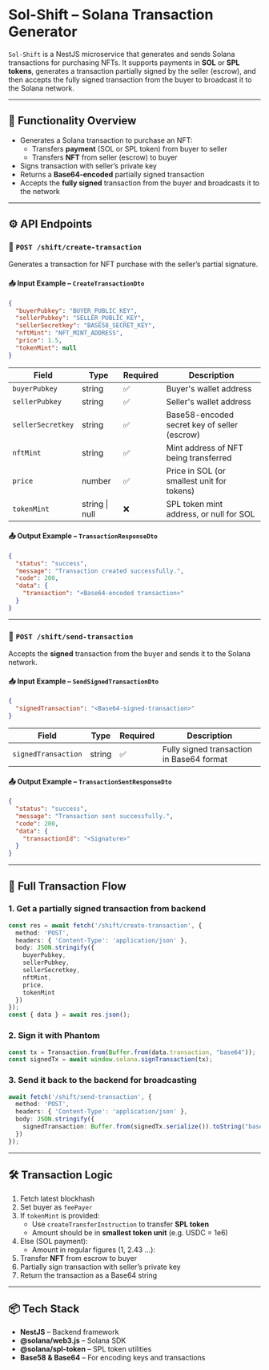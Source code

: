 # Sol-Shift – Solana Transaction Generator

`Sol-Shift` is a NestJS microservice that generates and sends Solana transactions for purchasing NFTs. It supports payments in **SOL** or **SPL tokens**, generates a transaction partially signed by the seller (escrow), and then accepts the fully signed transaction from the buyer to broadcast it to the Solana network.

---

## 🧩 Functionality Overview

- Generates a Solana transaction to purchase an NFT:
  - Transfers **payment** (SOL or SPL token) from buyer to seller
  - Transfers **NFT** from seller (escrow) to buyer
- Signs transaction with seller’s private key
- Returns a **Base64-encoded** partially signed transaction
- Accepts the **fully signed** transaction from the buyer and broadcasts it to the network

---

## ⚙️ API Endpoints

### 📌 `POST /shift/create-transaction`

Generates a transaction for NFT purchase with the seller’s partial signature.

#### 📥 Input Example – `CreateTransactionDto`

```json
{
  "buyerPubkey": "BUYER_PUBLIC_KEY",
  "sellerPubkey": "SELLER_PUBLIC_KEY",
  "sellerSecretkey": "BASE58_SECRET_KEY",
  "nftMint": "NFT_MINT_ADDRESS",
  "price": 1.5,
  "tokenMint": null
}
```

| Field             | Type           | Required | Description                                 |
|------------------|----------------|----------|---------------------------------------------|
| `buyerPubkey`     | string         | ✅        | Buyer's wallet address                      |
| `sellerPubkey`    | string         | ✅        | Seller's wallet address                     |
| `sellerSecretkey` | string         | ✅        | Base58-encoded secret key of seller (escrow)|
| `nftMint`         | string         | ✅        | Mint address of NFT being transferred       |
| `price`           | number         | ✅        | Price in SOL (or smallest unit for tokens)  |
| `tokenMint`       | string \| null | ❌        | SPL token mint address, or null for SOL     |

#### 📤 Output Example – `TransactionResponseDto`

```json
{
  "status": "success",
  "message": "Transaction created successfully.",
  "code": 200,
  "data": {
    "transaction": "<Base64-encoded transaction>"
  }
}
```

---

### 📌 `POST /shift/send-transaction`

Accepts the **signed** transaction from the buyer and sends it to the Solana network.

#### 📥 Input Example – `SendSignedTransactionDto`

```json
{
  "signedTransaction": "<Base64-signed-transaction>"
}
```

| Field               | Type   | Required | Description                                  |
|--------------------|--------|----------|----------------------------------------------|
| `signedTransaction` | string | ✅        | Fully signed transaction in Base64 format    |

#### 📤 Output Example – `TransactionSentResponseDto`

```json
{
  "status": "success",
  "message": "Transaction sent successfully.",
  "code": 200,
  "data": {
    "transactionId": "<Signature>"
  }
}
```

---

## 🔁 Full Transaction Flow

### 1. Get a partially signed transaction from backend

```ts
const res = await fetch('/shift/create-transaction', {
  method: 'POST',
  headers: { 'Content-Type': 'application/json' },
  body: JSON.stringify({
    buyerPubkey,
    sellerPubkey,
    sellerSecretkey,
    nftMint,
    price,
    tokenMint
  })
});
const { data } = await res.json();
```

### 2. Sign it with Phantom

```ts
const tx = Transaction.from(Buffer.from(data.transaction, "base64"));
const signedTx = await window.solana.signTransaction(tx);
```

### 3. Send it back to the backend for broadcasting

```ts
await fetch('/shift/send-transaction', {
  method: 'POST',
  headers: { 'Content-Type': 'application/json' },
  body: JSON.stringify({
    signedTransaction: Buffer.from(signedTx.serialize()).toString("base64")
  })
});
```

---

## 🛠 Transaction Logic

1. Fetch latest blockhash
2. Set buyer as `feePayer`
3. If `tokenMint` is provided:
   - Use `createTransferInstruction` to transfer **SPL token**
   - Amount should be in **smallest token unit** (e.g. USDC = 1e6)
4. Else (SOL payment):
   - Amount in regular figures (1, 2.43 ...):
5. Transfer **NFT** from escrow to buyer
6. Partially sign transaction with seller’s private key
7. Return the transaction as a Base64 string

---

## 📦 Tech Stack

- **NestJS** – Backend framework
- **@solana/web3.js** – Solana SDK
- **@solana/spl-token** – SPL token utilities
- **Base58 & Base64** – For encoding keys and transactions

